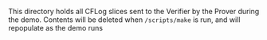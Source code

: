 This directory holds all CFLog slices sent to the Verifier by the Prover during the demo. Contents will be deleted when `/scripts/make` is run, and will repopulate as the demo runs
